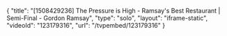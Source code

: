 {
    "title": "[1508429236] The Pressure is High - Ramsay's Best Restaurant | Semi-Final - Gordon Ramsay",
    "type": "solo",
    "layout": "iframe-static",
    "videoId": "123179316",
    "url": "\/tvpembed\/123179316"
}